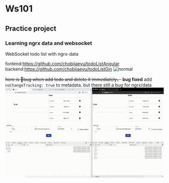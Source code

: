 # Ws101
## Practice project　
### Learning ngrx data and websocket
WebSocket todo list with ngrx-data

fontend:https://github.com/chobijaeyu/todoListAngular
backend:https://github.com/chobijaeyu/todoListGin
![normal](./ws101.gif)



~~here  is 🐛bug when add todo and delete it immediately，~~
**bug fixed** add `noChangeTracking: true` to metadata.
but there still a bug for ngrx/data
![normal](./ws102.gif)
